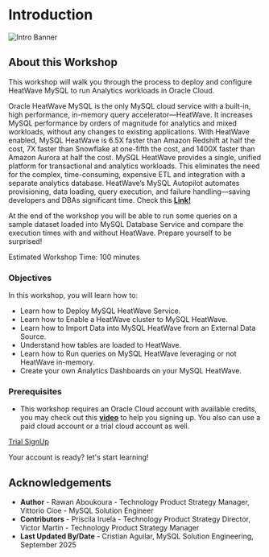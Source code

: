 # Introduction

![Intro Banner](./images/Intro.png)

## About this Workshop

This workshop will walk you through the process to deploy and configure HeatWave MySQL to run Analytics workloads in Oracle Cloud.
 
Oracle HeatWave MySQL is the only MySQL cloud service with a built-in, high performance, in-memory query accelerator—HeatWave. It increases MySQL performance by orders of magnitude for analytics and mixed workloads, without any changes to existing applications. With HeatWave enabled, MySQL HeatWave is 6.5X faster than Amazon Redshift at half the cost, 7X faster than Snowflake at one-fifth the cost, and 1400X faster than Amazon Aurora at half the cost. MySQL HeatWave provides a single, unified platform for transactional and analytics workloads. This eliminates the need for the complex, time-consuming, expensive ETL and integration with a separate analytics database. HeatWave’s MySQL Autopilot automates provisioning, data loading, query execution, and failure handling—saving developers and DBAs significant time. Check this **[Link!](https://www.oracle.com/heatwave/)**
 
At the end of the workshop you will be able to run some queries on a sample dataset loaded into MySQL Database Service and compare the execution times with and without HeatWave. Prepare yourself to be surprised! 
 
Estimated Workshop Time: 100 minutes

### Objectives

In this workshop, you will learn how to:

- Learn how to Deploy MySQL HeatWave Service.
- Learn how to Enable a HeatWave cluster to MySQL HeatWave.
- Learn how to Import Data into MySQL HeatWave from an External Data Source.
- Understand how tables are loaded to HeatWave.
- Learn how to Run queries on MySQL HeatWave leveraging or not HeatWave in-memory.
- Create your own Analytics Dashboards on your MySQL HeatWave.

### Prerequisites

-  This workshop requires an Oracle Cloud account with available credits, you may check out this **[video](https://www.youtube.com/watch?v=4U-0SumNz6w)** to help you signing up. You also can use a paid cloud account or a trial cloud account as well.
  
[Trial SignUp](youtube:4U-0SumNz6w)


Your account is ready? let's start learning!

## Acknowledgements
- **Author** - Rawan Aboukoura - Technology Product Strategy Manager, Vittorio Cioe - MySQL Solution Engineer
- **Contributors** - Priscila Iruela - Technology Product Strategy Director, Victor Martin - Technology Product Strategy Manager 
- **Last Updated By/Date** - Cristian Aguilar, MySQL Solution Engineering, September 2025
